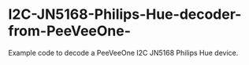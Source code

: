 # I2C-JN5168-Philips-Hue-decoder-from-PeeVeeOne-
Example code to decode a PeeVeeOne I2C JN5168 Philips Hue device.

